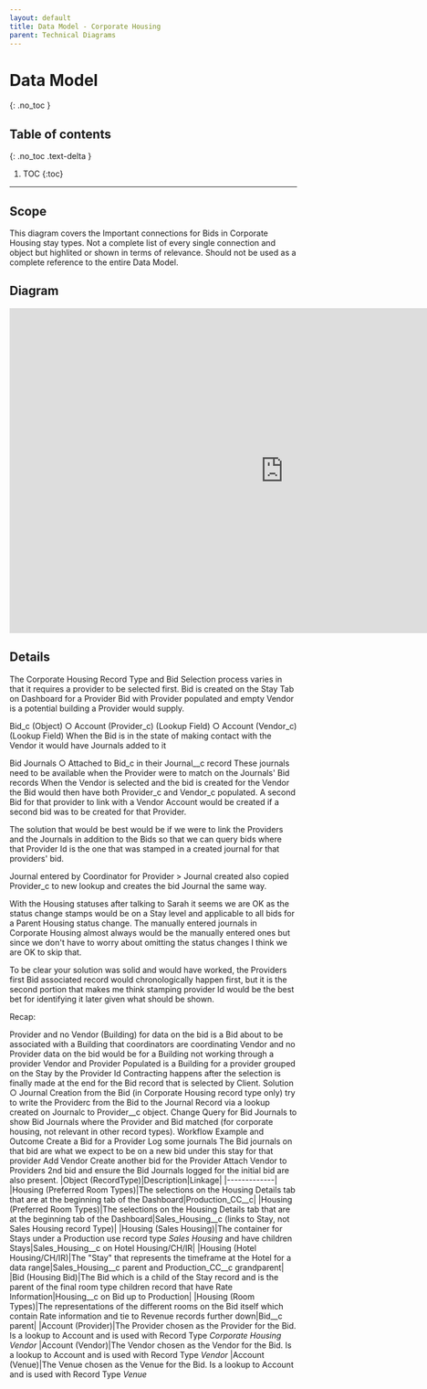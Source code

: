 ```yaml
---
layout: default
title: Data Model - Corporate Housing
parent: Technical Diagrams
---
```


# Data Model
{: .no_toc }

## Table of contents
{: .no_toc .text-delta }

1. TOC
{:toc}

---

## Scope

This diagram covers the Important connections for Bids in Corporate Housing stay types.  Not a complete list of every single connection and object but highlited or shown in terms of relevance.  Should not be used as a complete reference to the entire Data Model.

## Diagram

<iframe src="https://docs.google.com/presentation/d/e/2PACX-1vSxlx_rGCuAMIxpWPu_qFyufv-MUAOWCEtY-kRUf7O0KpoybHlGL-41l7tkSXhyuqTWyCovO-P4tJVu/embed?start=false&loop=false&delayms=3000" frameborder="0" width="960" height="569" allowfullscreen="true" mozallowfullscreen="true" webkitallowfullscreen="true"></iframe>

## Details

The Corporate Housing Record Type and Bid Selection process varies in that it requires a provider to be selected first.
Bid is created on the Stay Tab on Dashboard for a Provider
Bid with Provider populated and empty Vendor is a potential building a Provider would supply.

Bid_c (Object)
○ Account (Provider_c) (Lookup Field)
○ Account (Vendor_c) (Lookup Field)
When the Bid is in the state of making contact with the Vendor it would have Journals added to it

Bid Journals
○ Attached to Bid_c in their Journal__c record
These journals need to be available when the Provider were to match on the Journals' Bid records
When the Vendor is selected and the bid is created for the Vendor the Bid would then have both Provider_c and Vendor_c populated. A second Bid for that provider to link with a Vendor Account would be created if a second bid was to be created for that Provider.

The solution that would be best would be if we were to link the Providers and the Journals in addition to the Bids so that we can query bids where that Provider Id is the one that was stamped in a created journal for that providers' bid.

Journal entered by Coordinator for Provider > Journal created also copied Provider_c to new lookup and creates the bid Journal the same way.

With the Housing statuses after talking to Sarah it seems we are OK as the status change stamps would be on a Stay level and applicable to all bids for a Parent Housing status change. The manually entered journals in Corporate Housing almost always would be the manually entered ones but since we don't have to worry about omitting the status changes I think we are OK to skip that.

To be clear your solution was solid and would have worked, the Providers first Bid associated record would chronologically happen first, but it is the second portion that makes me think stamping provider Id would be the best bet for identifying it later given what should be shown.

Recap:

Provider and no Vendor (Building) for data on the bid is a Bid about to be associated with a Building that coordinators are coordinating
Vendor and no Provider data on the bid would be for a Building not working through a provider
Vendor and Provider Populated is a Building for a provider grouped on the Stay by the Provider Id
Contracting happens after the selection is finally made at the end for the Bid record that is selected by Client.
Solution
○ Journal Creation from the Bid (in Corporate Housing record type only) try to write the Providerc from the Bid to the Journal Record via a lookup created on Journalc to Provider__c object.
Change Query for Bid Journals to show Bid Journals where the Provider and Bid matched (for corporate housing, not relevant in other record types).
Workflow Example and Outcome
Create a Bid for a Provider
Log some journals
The Bid journals on that bid are what we expect to be on a new bid under this stay for that provider
Add Vendor
Create another bid for the Provider
Attach Vendor to Providers 2nd bid and ensure the Bid Journals logged for the initial bid are also present.
|Object (RecordType)|Description|Linkage|
|-------------|
|Housing (Preferred Room Types)|The selections on the Housing Details tab that are at the beginning tab of the Dashboard|Production_CC__c|
|Housing (Preferred Room Types)|The selections on the Housing Details tab that are at the beginning tab of the Dashboard|Sales_Housing__c (links to Stay, not Sales Housing record Type)|
|Housing (Sales Housing)|The container for Stays under a Production use record type *Sales Housing* and have children Stays|Sales_Housing__c on Hotel Housing/CH/IR|
|Housing (Hotel Housing/CH/IR)|The "Stay" that represents the timeframe at the Hotel for a data range|Sales_Housing__c parent and Production_CC__c grandparent|
|Bid (Housing Bid)|The Bid which is a child of the Stay record and is the parent of the final room type children record that have Rate Information|Housing__c on Bid up to Production|
|Housing (Room Types)|The representations of the different rooms on the Bid itself which contain Rate information and tie to Revenue records further down|Bid__c parent|
|Account (Provider)|The Provider chosen as the Provider for the Bid.  Is a lookup to Account and is used with Record Type *Corporate Housing Vendor*
|Account (Vendor)|The Vendor chosen as the Vendor for the Bid.  Is a lookup to Account and is used with Record Type *Vendor*
|Account (Venue)|The Venue chosen as the Venue for the Bid.  Is a lookup to Account and is used with Record Type *Venue*
